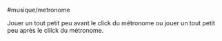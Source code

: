 #musique/metronome

Jouer un tout petit peu avant le click du métronome
ou jouer un tout petit peu après le clilck du métronome.


